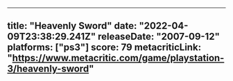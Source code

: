 
---
title: "Heavenly Sword"
date: "2022-04-09T23:38:29.241Z"
releaseDate: "2007-09-12"
platforms: ["ps3"]
score: 79
metacriticLink: "https://www.metacritic.com/game/playstation-3/heavenly-sword"
---
